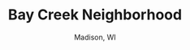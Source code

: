 ---
title: Bay Creek Neighborhood
subtitle: Madison, WI
image: /img/bay_creek_blur4.jpg
intro: >-
 Welcome to __Bay Creek__, the neighborhood nestled between Monona Bay and Wingra Creek on the near south side of Madison, Wisconsin.
calendarhelptext: >-
 To get an event added to the calendar, use the <a href='/contact/' > Contact </a> form
---